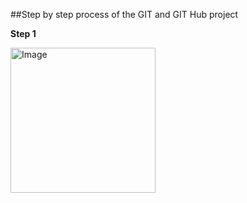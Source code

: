 ##Step by step process of the GIT and GIT Hub project


**Step 1**


<img width="232" alt="Image" src="https://github.com/user-attachments/assets/4d3f944d-8ad3-42c6-b431-5fa179217fb3" />

